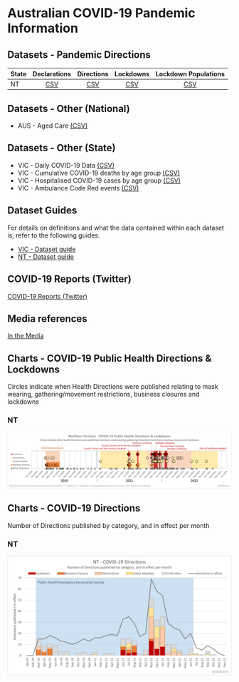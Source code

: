 # Australian COVID-19 Pandemic Information

## Datasets - Pandemic Directions

| State | Declarations | Directions | Lockdowns | Lockdown Populations |
|---|:-:|:-:|:-:|:-:|
| NT | [CSV](./NT/NT_PublicHealthEmergencyDeclaration.csv) | [CSV](./NT/NT_PandemicDirections.csv) | [CSV](./NT/NT_Lockdowns.csv) | [CSV](./NT/NT_LockdownPopulations.csv) |

## Datasets - Other (National)

 * AUS - Aged Care [(CSV)](./AUS_AgedCare.csv)

## Datasets - Other (State)

 * VIC - Daily COVID-19 Data [(CSV)](./VIC/VIC_DailyData.csv)
 * VIC - Cumulative COVID-19 deaths by age group [(CSV)](./VIC/VIC_DeathsByAge.csv)
 * VIC - Hospitalised COVID-19 cases by age group [(CSV)](./VIC/VIC_HospitalisedByAge.csv)
 * VIC - Ambulance Code Red events [(CSV)](./VIC/VIC_AmbulanceCodeRed.csv)

## Dataset Guides

For details on definitions and what the data contained within each dataset is, refer to the following guides.

 * [VIC - Dataset guide](./VIC/README.md)
 * [NT - Dataset guide](./NT/README.md)
 
<!--

## Official Datasets

Also see X for official datasets

-->

## COVID-19 Reports (Twitter)

[COVID-19 Reports (Twitter)](./Twitter.md)

## Media references

[In the Media](./Media.md)

## Charts - COVID-19 Public Health Directions & Lockdowns
Circles indicate when Health Directions were published relating to mask wearing, gathering/movement restrictions, business closures and lockdowns

### NT

![NT - COVID-19 Public Health Directions & Lockdowns](./NT/NT_ChartPublicHealthDirectionsLockdowns.png)

## Charts - COVID-19 Directions
Number of Directions published by category, and in effect per month

### NT

![NT - COVID-19 Directions](./NT/NT_Directions.png)
